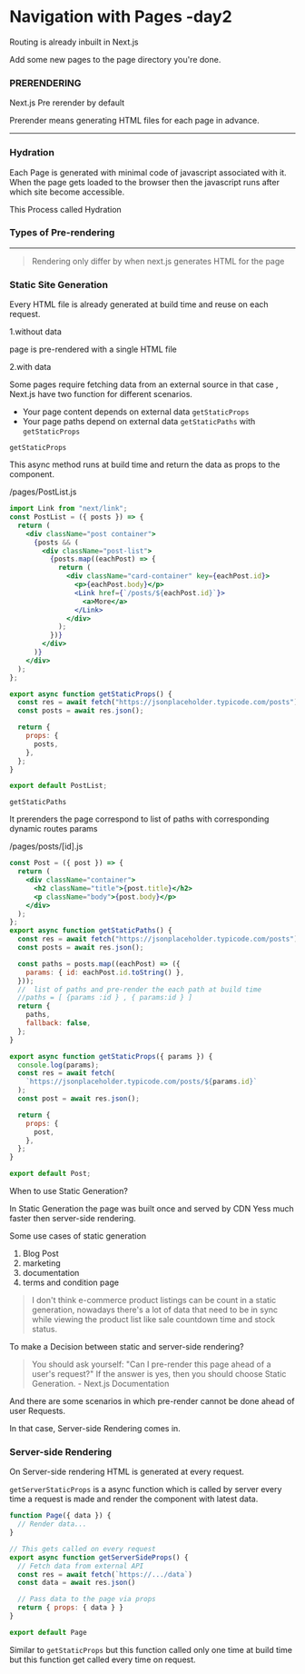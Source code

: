 # Navigation with Pages -day2

Routing is already inbuilt in Next.js

Add some new pages to the page directory you're done.

### PRERENDERING

Next.js Pre rerender by default 

Prerender means generating HTML files for each page in advance.

---

### Hydration

Each Page is generated with minimal code of javascript associated with it. When the page gets loaded to the browser then the javascript runs after which site become accessible.

This Process called Hydration

### Types of Pre-rendering

---

> Rendering only differ by when next.js generates HTML for the page

### Static Site Generation

Every HTML file is already generated at build time and reuse on each request.

1.without data

   page is pre-rendered with a single HTML file

2.with data

Some pages require fetching data from an external source in that case , Next.js have two function for different scenarios.

- Your page content depends on external data ` getStaticProps `
- Your page paths depend on external data `getStaticPaths` with `getStaticProps`

`getStaticProps`

This async method runs at build time and return the data as props to the component.

/pages/PostList.js

```jsx
import Link from "next/link";
const PostList = ({ posts }) => {
  return (
    <div className="post container">
      {posts && (
        <div className="post-list">
          {posts.map((eachPost) => {
            return (
              <div className="card-container" key={eachPost.id}>
                <p>{eachPost.body}</p>
                <Link href={`/posts/${eachPost.id}`}>
                  <a>More</a>
                </Link>
              </div>
            );
          })}
        </div>
      )}
    </div>
  );
};

export async function getStaticProps() {
  const res = await fetch("https://jsonplaceholder.typicode.com/posts");
  const posts = await res.json();

  return {
    props: {
      posts,
    },
  };
}

export default PostList;
```

`getStaticPaths`

It prerenders the page correspond to list of paths with corresponding dynamic routes params

/pages/posts/[id].js

```jsx
const Post = ({ post }) => {
  return (
    <div className="container">
      <h2 className="title">{post.title}</h2>
      <p className="body">{post.body}</p>
    </div>
  );
};
export async function getStaticPaths() {
  const res = await fetch("https://jsonplaceholder.typicode.com/posts");
  const posts = await res.json();

  const paths = posts.map((eachPost) => ({
    params: { id: eachPost.id.toString() },
  }));
  //  list of paths and pre-render the each path at build time
  //paths = [ {params :id } , { params:id } ]
  return {
    paths,
    fallback: false,
  };
}

export async function getStaticProps({ params }) {
  console.log(params);
  const res = await fetch(
    `https://jsonplaceholder.typicode.com/posts/${params.id}`
  );
  const post = await res.json();

  return {
    props: {
      post,
    },
  };
}

export default Post;
```

When to use Static Generation?

In Static Generation the page was built once and served by CDN Yess much faster then server-side rendering.

Some use cases of static generation

1. Blog Post
2. marketing
3. documentation
4. terms and condition page

> I don't think e-commerce product listings can be count in a static generation, nowadays there's a lot of data that need to be in sync while viewing the product list like sale countdown time and stock status.

To make a Decision between static and server-side rendering?

> You should ask yourself: "Can I pre-render this page ahead of a user's request?" If the answer is yes, then you should choose Static Generation. - Next.js Documentation

And there are some scenarios in which pre-render cannot be done ahead of user Requests.

In that case, Server-side Rendering comes in.

### Server-side Rendering

On Server-side rendering HTML is generated at every request.

`getServerStaticProps` is a async function which is called by server every time a request is made and render the component with latest data.

```jsx
function Page({ data }) {
  // Render data...
}

// This gets called on every request
export async function getServerSideProps() {
  // Fetch data from external API
  const res = await fetch(`https://.../data`)
  const data = await res.json()

  // Pass data to the page via props
  return { props: { data } }
}

export default Page

```

Similar to `getStaticProps` but this function called only one time at build time but this function get called every time on request.